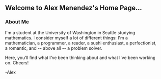 ## Welcome to Alex Menendez's Home Page...

### About Me
I'm a student at the University of Washington in Seattle studying mathematics. I consider myself a lot of different things: I'm a mathematician, a programmer, a reader, a sushi enthusiast, a perfectionist, a romantic, and -- above all -- a problem solver. 

Here, you'll find what I've been thinking about and what I've been working on. Cheers!

-Alex

